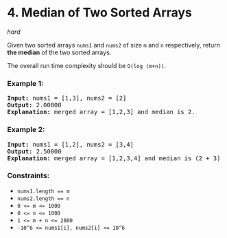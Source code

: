 # 4. Median of Two Sorted Arrays
_hard_

Given two sorted arrays `nums1` and `nums2` of size `m` and `n` respectively, return **the median** of the two sorted arrays.

The overall run time complexity should be `O(log (m+n))`.


### Example 1:

<pre>
<b>Input:</b> nums1 = [1,3], nums2 = [2]
<b>Output:</b> 2.00000
<b>Explanation:</b> merged array = [1,2,3] and median is 2.
</pre>

### Example 2:

<pre>
<b>Input:</b> nums1 = [1,2], nums2 = [3,4]
<b>Output:</b> 2.50000
<b>Explanation:</b> merged array = [1,2,3,4] and median is (2 + 3) / 2 = 2.5.
</pre>

### Constraints:

- `nums1.length == m`
- `nums2.length == n`
- `0 <= m <= 1000`
- `0 <= n <= 1000`
- `1 <= m + n <= 2000`
- `-10^6 <= nums1[i], nums2[i] <= 10^6`